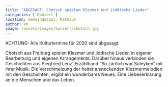 ```yaml
---
title: "ABGESAGT: Chotsch spielen Klezmer und jiddische Lieder"
categories: [ Konzert ]
location: Gemeindesaal, Rathaus
author: kh
image: /assets/images/konzert/chotsch.jpg
---
```

ACHTUNG: Alle Kulturtermine für 2020 sind abgesagt.

Chotsch aus Freiburg spielen Klezmer und jiddische Lieder, in eigener Bearbeitung und eigenen Arrangements. Darüber hinaus verbinden sie Geschichten aus Siegfried Lenz’ Erzählband “So zärtlich war Suleyken“ mit ihrer Musik. Die Verschmelzung der heiter ansteckenden Klezmermelodien mit den Geschichten, ergibt ein wunderbares Neues. Eine Liebeserklärung an die Menschen und das Leben. 
